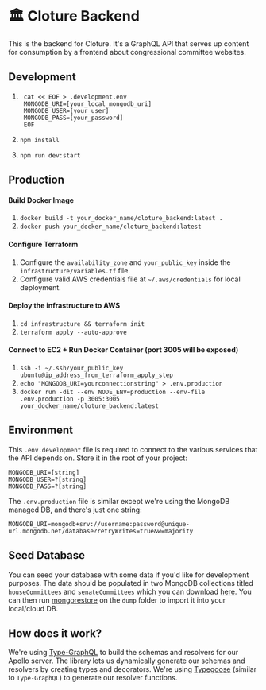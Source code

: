# 🏛️ Cloture Backend

This is the backend for Cloture. It's a GraphQL API that serves up content for consumption by a frontend about congressional committee websites.

## Development

1. ```
    cat << EOF > .development.env
    MONGODB_URI=[your_local_mongodb_uri]
    MONGODB_USER=[your_user]
    MONGODB_PASS=[your_password]
    EOF
   ```

2. `npm install`
3. `npm run dev:start`

## Production

#### Build Docker Image

1. `docker build -t your_docker_name/cloture_backend:latest .`
2. `docker push your_docker_name/cloture_backend:latest`

#### Configure Terraform

1. Configure the `availability_zone` and `your_public_key` inside the `infrastructure/variables.tf` file.
2. Configure valid AWS credentials file at `~/.aws/credentials` for local deployment.

#### Deploy the infrastructure to AWS

1. `cd infrastructure && terraform init`
2. `terraform apply --auto-approve`

#### Connect to EC2 + Run Docker Container (port 3005 will be exposed)

1. `ssh -i ~/.ssh/your_public_key ubuntu@ip_address_from_terraform_apply_step`
2. `echo "MONGODB_URI=yourconnectionstring" > .env.production`
3. `docker run -dit --env NODE_ENV=production --env-file .env.production -p 3005:3005 your_docker_name/cloture_backend:latest`

## Environment

This `.env.development` file is required to connect to the various services that the API depends on. Store it in the root of your project:

```
MONGODB_URI=[string]
MONGODB_USER=?[string]
MONGODB_PASS=?[string]
```

The `.env.production` file is similar except we're using the MongoDB managed DB, and there's just one string:

```
MONGODB_URI=mongodb+srv://username:password@unique-url.mongodb.net/database?retryWrites=true&w=majority
```

## Seed Database

You can seed your database with some data if you'd like for development purposes. The data should be populated in two MongoDB collections titled `houseCommittees` and `senateCommittees` which you can download [here](https://storage.googleapis.com/cloture/dump.tar.gz). You can then run [mongorestore](https://docs.mongodb.com/manual/reference/program/mongoimport/) on the `dump` folder to import it into your local/cloud DB.

## How does it work?

We're using [Type-GraphQL](https://github.com/MichalLytek/type-graphql) to build the schemas and resolvers for our Apollo server. The library lets us dynamically generate our schemas and resolvers by creating types and decorators. We're using [Typegoose](https://github.com/typegoose/typegoose) (similar to `Type-GraphQL`) to generate our resolver functions.

